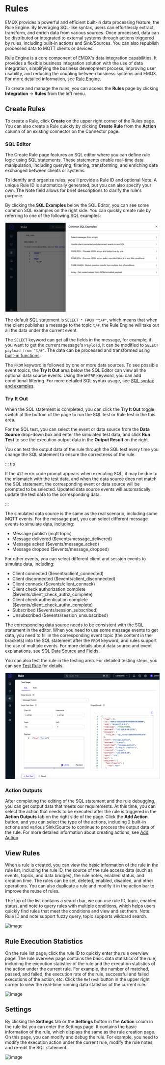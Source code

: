 # Rules

EMQX provides a powerful and efficient built-in data processing feature, the Rule Engine. By leveraging SQL-like syntax, users can effortlessly extract, transform, and enrich data from various sources. Once processed, data can be distributed or integrated to external systems through actions triggered by rules, including built-in actions and Sink/Sources. You can also republish processed data to MQTT clients or devices.

Rule Engine is a core component of EMQX's data integration capabilities. It provides a flexible business integration solution with the use of data integration, simplifying the business development process, improving user usability, and reducing the coupling between business systems and EMQX. For more detailed information, see [Rule Engine](../data-integration/rules.md).

To create and manage the rules, you can access the **Rules** page by clicking **Integration** -> **Rules** from the left menu.

## Create Rules

To create a Rule, click **Create** on the upper right corner of the Rules page. You can also create a Rule quickly by clicking **Create Rule** from the **Action** column of an existing connector on the Connector page. 

### SQL Editor

The Create Rule page features an SQL editor where you can define rule logic using SQL statements. These statements enable real-time data manipulation, including querying, filtering, transforming, and enriching data exchanged between clients or systems.

To identify and organize rules, you'll provide a Rule ID and optional Note. A unique Rule ID is automatically generated, but you can also specify your own. The Note field allows for brief descriptions to clarify the rule's purpose.

By clicking the **SQL Examples** below the SQL Editor, you can see some common SQL examples on the right side. You can quickly create rule by referring to one of the following SQL examples:

<img src="./assets/rule-sql.png" alt="image" style="zoom:67%;" />

The default SQL statement is `SELECT * FROM "t/#"`, which means that when the client publishes a message to the topic `t/#`, the Rule Engine will take out all the data under the current event. 

The `SELECT` keyword can get all the fields in the message, for example, if you want to get the current message's `Payload`, it can be modified to `SELECT payload from "t/#"`. The data can be processed and transformed using [built-in functions](../data-integration/rule-sql-builtin-functions.md). 

The `FROM` keyword is followed by one or more data sources. To see possible event topics, the **Try It Out** area below the SQL Editor can view all the optional data source events. Using the `WHERE` keyword, you can add conditional filtering. For more detailed SQL syntax usage, see [SQL syntax and examples](./../data-integration/rule-sql-syntax.md).

### Try It Out

When the SQL statement is completed, you can click the **Try It Out** toggle switch at the bottom of the page to run the SQL test or Rule test in the this area.

For the SQL test, you can select the event or data source from the **Data Source** drop-down box and enter the simulated test data, and click **Run Test** to see the execution output data in the **Output Result** on the right.

You can test the output data of the rule through the SQL test every time you change the SQL statement to ensure the correctness of the rule. 

::: tip

If the `412` error code prompt appears when executing SQL, it may be due to the mismatch with the test data, and when the data source does not match the SQL statement, the corresponding event or data source will be prompted to be selected. Updated data source events will automatically update the test data to the corresponding data.

:::

The simulated data source is the same as the real scenario, including some MQTT events. For the message part, you can select different message events to simulate data, including:

- Message publish (mqtt topic)
- Message delivered ($events/message_delivered)
- Message acked ($events/message_acked)
- Message dropped ($events/message_dropped)

For other events, you can select different client and session events to simulate data, including:

- Client connected ($events/client_connected)
- Client disconnected ($events/client_disconnected)
- Client connack ($events/client_connack)
- Client check authorization complete ($events/client_check_authz_complete)
- Client check authentication complete ($events/client_check_authn_complete)
- Subscribed ($events/session_subscribed)
- Unsubscribed ($events/session_unsubscribed)

The corresponding data source needs to be consistent with the SQL statement in the editor. When you need to use some message events to get data, you need to fill in the corresponding event topic (the content in the brackets) into the SQL statement after the `FROM` keyword, and rules support the use of multiple events. For more details about data source and event explanations, see [SQL Data Source and Fields](../data-integration/rule-sql-events-and-fields.md).

You can also test the rule in the testing area. For detailed testing steps, you can see [Test Rule](../data-integration/rule-get-started.md#test-rule) for details.

<img src="./assets/rule-test.png" alt="image" style="zoom:67%;" />

### Action Outputs

After completing the editing of the SQL statement and the rule debugging, you can get output data that meets our requirements. At this time, you can select the action that needs to be executed after the rule is triggered in the **Action Outputs** tab on the right side of the page. Click the **Add Action** button, and you can select the type of the actions, including 2 built-in actions and various Sink/Source to continue to process the output data of the rule. For more detailed information about creating actions, see [Add Action](../data-integration/rule-get-started.md#add-action).

## View Rules

When a rule is created, you can view the basic information of the rule in the rule list, including the rule ID, the source of the rule access data (such as events, topics, and data bridges), the rule notes, enabled status, and creation time. The rules can be set, deleted, enabled, disabled, and other operations. You can also duplicate a rule and modify it in the action bar to improve the reuse of rules.

The top of the list contains a search bar, we can use rule ID, topic, enabled status, and note to query rules with multiple conditions, which helps users quickly find rules that meet the conditions and view and set them. Note: Rule ID and note support fuzzy query, topic supports wildcard search.

![image](./assets/rule-list.png)

## Rule Execution Statistics

On the rule list page, click the rule ID to quickly enter the rule overview page. The rule overview page contains the basic data statistics of the rule, including the execution statistics of the rule and the execution statistics of the action under the current rule. For example, the number of matched, passed, and failed, the execution rate of the rule, successful and failed executions of the action, etc. Click the `Refresh` button in the upper right corner to view the real-time running data statistics of the current rule.

![image](./assets/rule-overview.png)

## Settings

By clicking the **Settings** tab or the **Settings** button in the **Action** colum in the rule list you can enter the Settings page. It contains the basic information of the rule, which displays the same as the rule creation page. On this page, you can modify and debug the rule. For example, you need to modify the execution action under the current rule, modify the rule notes, and re-edit the SQL statement.

![image](./assets/rule-settings.png)
